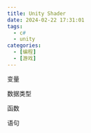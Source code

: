 ```yaml
---
title: Unity Shader
date: 2024-02-22 17:31:01
tags: 
  - c#
  - unity
categories: 
  - [编程]
  - [游戏]
---
```


变量

数据类型

函数

语句